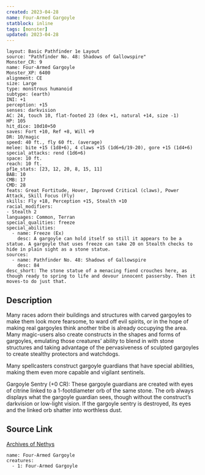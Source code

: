 ```yaml
---
created: 2023-04-28
name: Four-Armed Gargoyle
statblock: inline
tags: [monster]
updated: 2023-04-28
---
```

```statblock
layout: Basic Pathfinder 1e Layout
source: "Pathfinder No. 48: Shadows of Gallowspire"
Monster_CR: 9
name: Four-Armed Gargoyle
Monster_XP: 6400
alignment: CE
size: Large
type: monstrous humanoid
subtype: (earth)
INI: +1
perception: +15
senses: darkvision
AC: 24, touch 10, flat-footed 23 (dex +1, natural +14, size -1)
HP: 105
hit_dice: 10d10+50
saves: Fort +10, Ref +8, Will +9
DR: 10/magic
speed: 40 ft., fly 60 ft. (average)
melee: bite +15 (1d8+6), 4 claws +15 (1d6+6/19-20), gore +15 (1d4+6)
special_attacks: rend (1d6+6)
space: 10 ft.
reach: 10 ft.
pf1e_stats: [23, 12, 20, 8, 15, 11]
BAB: 10
CMB: 17
CMD: 28
feats: Great Fortitude, Hover, Improved Critical (claws), Power Attack, Skill Focus (Fly)
skills: Fly +18, Perception +15, Stealth +10
racial_modifiers:
- Stealth 2
languages: Common, Terran
special_qualities: freeze
special_abilities:
  - name: Freeze (Ex)
    desc: A gargoyle can hold itself so still it appears to be a statue. A gargoyle that uses freeze can take 20 on Stealth checks to hide in plain sight as a stone statue.
sources:
  - name: Pathfinder No. 48: Shadows of Gallowspire
    desc: 84
desc_short: The stone statue of a menacing fiend crouches here, as though ready to spring to life and devour innocent passersby. Then it moves-to do just that.
```
## Description
Many races adorn their buildings and structures with carved gargoyles to make them look more fearsome, to ward off evil spirits, or in the hope of making real gargoyles think another tribe is already occupying the area. Many magic-users also create constructs in the shapes and forms of gargoyles, emulating those creatures’ ability to blend in with stone structures and taking advantage of the pervasiveness of sculpted gargoyles to create stealthy protectors and watchdogs.

Many spellcasters construct gargoyle guardians that have special abilities, making them even more capable and vigilant sentinels.

Gargoyle Sentry (+0 CR): These gargoyle guardians are created with eyes of citrine linked to a 1-footdiameter orb of the same stone. The orb always displays what the gargoyle guardian sees, though without the construct’s darkvision or low-light vision. If the gargoyle sentry is destroyed, its eyes and the linked orb shatter into worthless dust.
## Source Link
[Archives of Nethys](https://aonprd.com/MonsterDisplay.aspx?ItemName=Four-Armed%20Gargoyle)
```encounter-table
name: Four-Armed Gargoyle
creatures:
  - 1: Four-Armed Gargoyle
```
